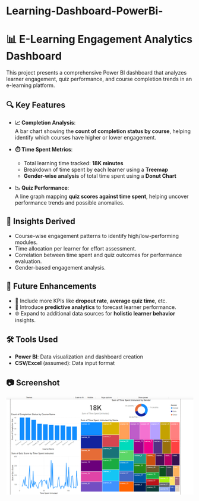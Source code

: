 # Learning-Dashboard-PowerBi-

# 📊 E-Learning Engagement Analytics Dashboard

This project presents a comprehensive Power BI dashboard that analyzes learner engagement, quiz performance, and course completion trends in an e-learning platform.

## 🔍 Key Features

- **📈 Completion Analysis**:  
  A bar chart showing the **count of completion status by course**, helping identify which courses have higher or lower engagement.

- **⏱️ Time Spent Metrics**:  
  - Total learning time tracked: **18K minutes**
  - Breakdown of time spent by each learner using a **Treemap**
  - **Gender-wise analysis** of total time spent using a **Donut Chart**

- **📉 Quiz Performance**:  
  A line graph mapping **quiz scores against time spent**, helping uncover performance trends and possible anomalies.

## 📌 Insights Derived

- Course-wise engagement patterns to identify high/low-performing modules.
- Time allocation per learner for effort assessment.
- Correlation between time spent and quiz outcomes for performance evaluation.
- Gender-based engagement analysis.

## 🚀 Future Enhancements

- 📌 Include more KPIs like **dropout rate**, **average quiz time**, etc.
- 🤖 Introduce **predictive analytics** to forecast learner performance.
- 🌐 Expand to additional data sources for **holistic learner behavior** insights.

## 🛠️ Tools Used

- **Power BI**: Data visualization and dashboard creation
- **CSV/Excel** (assumed): Data input format

## 📷 Screenshot

![Dashboard](https://github.com/GarimaSingh0109/Learning-Dashboard-PowerBi-/blob/main/Screenshot%202025-05-04%20131517.png)



